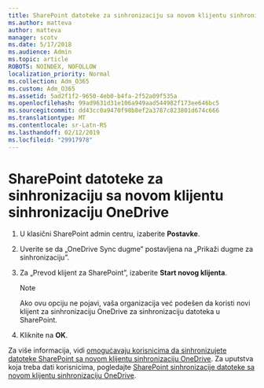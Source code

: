 ```yaml
---
title: SharePoint datoteke za sinhronizaciju sa novom klijentu sinhronizaciju OneDrive
ms.author: matteva
author: matteva
manager: scotv
ms.date: 5/17/2018
ms.audience: Admin
ms.topic: article
ROBOTS: NOINDEX, NOFOLLOW
localization_priority: Normal
ms.collection: Adm_O365
ms.custom: Adm_O365
ms.assetid: 5ad2f1f2-9650-4eb0-b4fa-2f52a09f535a
ms.openlocfilehash: 99ad9631d31e106a949aad544982f173ee646bc5
ms.sourcegitcommit: dd43cc0a9470f98b8ef2a3787c823801d674c666
ms.translationtype: MT
ms.contentlocale: sr-Latn-RS
ms.lasthandoff: 02/12/2019
ms.locfileid: "29917978"
---
```

# <a name="sync-sharepoint-files-with-the-new-onedrive-sync-client"></a>SharePoint datoteke za sinhronizaciju sa novom klijentu sinhronizaciju OneDrive

1. U klasični SharePoint admin centru, izaberite **Postavke**.
    
2. Uverite se da „OneDrive Sync dugme” postavljena na „Prikaži dugme za sinhronizaciju”.
    
3. Za „Prevod klijent za SharePoint”, izaberite **Start novog klijenta**.
    
    > [!NOTE]
    > Ako ovu opciju ne pojavi, vaša organizacija već podešen da koristi novi klijent za sinhronizaciju OneDrive za sinhronizaciju datoteka u SharePoint. 
  
4. Kliknite na **OK**.
    
Za više informacija, vidi [omogućavaju korisnicima da sinhronizujete datoteke SharePoint sa novom klijentu sinhronizaciju OneDrive](https://go.microsoft.com/fwlink/?linkid=866433). Za uputstva koja treba dati korisnicima, pogledajte [SharePoint sinhronizacije datoteke sa novom klijentu sinhronizaciju OneDrive](https://go.microsoft.com/fwlink/?linkid=866427).
  

